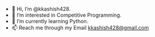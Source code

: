 - 👋 Hi, I’m @kkashish428.
- 👀 I’m interested in Competitive Programming.
- 🌱 I’m currently learning Python.
- 📫 Reach me through my Email kkashish428@gmail.com

<!---
kkashish428/kkashish428 is a ✨ special ✨ repository because its `README.md` (this file) appears on your GitHub profile.
You can click the Preview link to take a look at your changes.
--->
